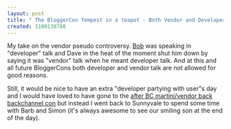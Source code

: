 ```yaml
---
layout: post
title: " The BloggerCon Tempest in a teapot - Both Vendor and Developer talk not allowed"
created: 1100138788
---
```

<p>
My take on the vendor pseudo controversy.   <a href="http://bobwyman.pubsub.com/main/">Bob</a> was speaking in "developer" talk and Dave in the heat of the moment shut him down by saying it was "vendor" talk when he meant developer talk.  And at this and all future BloggerCons both developer and vendor talk are not allowed for good reasons.
</p><p>
Still, it would be nice to have an extra "developer partying with user"s day and I would have loved to have gone to the <a href="http://www.bitsplitter.net/projects/backchannelcon/">after BC martini/vendor back backchannel con</a> but instead I went back to Sunnyvale to spend some time with Barb and Simon (it's always awesome to see our smiling son at the end of the day).
</p>


